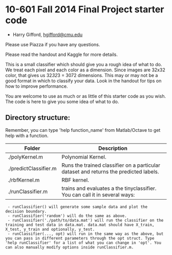 # 10-601 Fall 2014 Final Project starter code #

- Harry Gifford, hgifford@cmu.edu

Please use Piazza if you have any questions.

Please read the handout and Kaggle for more details.

This is a small classifier which should give you a rough idea of what to do. We treat each pixel and each color as a dimension. Since images are 32x32 color, that gives us 32*32*3 = 3072 dimensions. This may or may not be a good format in which to classify your data. Look in the handout for tips on how to improve performance.

You are welcome to use as much or as little of this starter code as you wish. The code is here to give you some idea of what to do.

## Directory structure:

Remember, you can type 'help function_name' from Matlab/Octave to get help with a function.

Folder                | Description
------                | -----------
./polyKernel.m        | Polynomial Kernel.
./predictClassifier.m | Runs the trained classifier on a particular dataset and returns the predicted labels.
./rbfKernel.m         | RBF kernel.
./runClassifier.m     | trains and evaluates a the tinyclassifier. You can call it in several ways:
     - runClassifier() will generate some sample data and plot the decision boundary.
     - runClassifier('random') will do the same as above.
     - runClassifier('./path/to/data.mat') will run the classifier on the training and test data in data.mat. data.mat should have X_train, X_test, y_train and optionally, y_test.
     - runClassifier(..., opt) will run in the same way as the above, but you can pass in different parameters through the opt struct. Type 'help runClassifier' for a list of what you can change in 'opt'. You can also manually modify options inside runClassifier.m.

